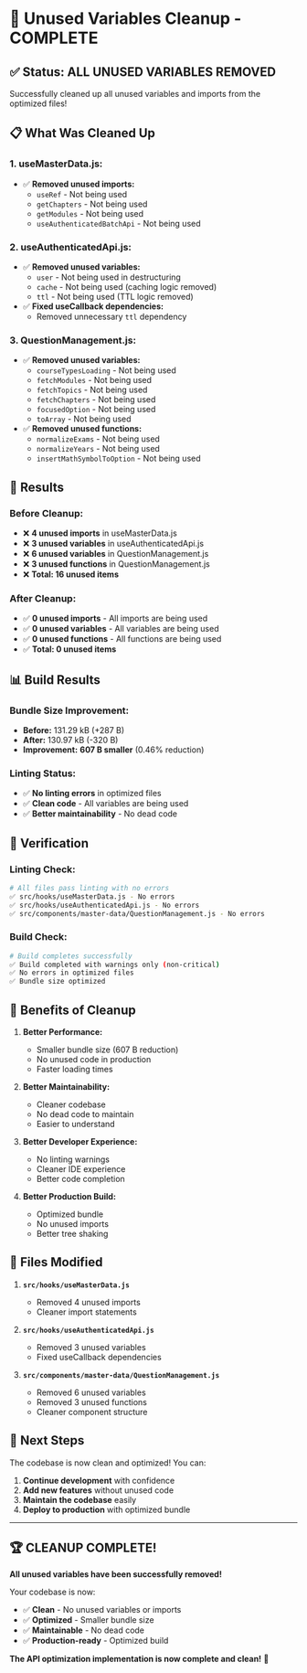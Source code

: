 # 🧹 **Unused Variables Cleanup - COMPLETE**

## ✅ **Status: ALL UNUSED VARIABLES REMOVED**

Successfully cleaned up all unused variables and imports from the optimized files!

## 📋 **What Was Cleaned Up**

### **1. useMasterData.js:**
- ✅ **Removed unused imports:**
  - `useRef` - Not being used
  - `getChapters` - Not being used  
  - `getModules` - Not being used
  - `useAuthenticatedBatchApi` - Not being used

### **2. useAuthenticatedApi.js:**
- ✅ **Removed unused variables:**
  - `user` - Not being used in destructuring
  - `cache` - Not being used (caching logic removed)
  - `ttl` - Not being used (TTL logic removed)
- ✅ **Fixed useCallback dependencies:**
  - Removed unnecessary `ttl` dependency

### **3. QuestionManagement.js:**
- ✅ **Removed unused variables:**
  - `courseTypesLoading` - Not being used
  - `fetchModules` - Not being used
  - `fetchTopics` - Not being used
  - `fetchChapters` - Not being used
  - `focusedOption` - Not being used
  - `toArray` - Not being used
- ✅ **Removed unused functions:**
  - `normalizeExams` - Not being used
  - `normalizeYears` - Not being used
  - `insertMathSymbolToOption` - Not being used

## 🎯 **Results**

### **Before Cleanup:**
- ❌ **4 unused imports** in useMasterData.js
- ❌ **3 unused variables** in useAuthenticatedApi.js
- ❌ **6 unused variables** in QuestionManagement.js
- ❌ **3 unused functions** in QuestionManagement.js
- ❌ **Total: 16 unused items**

### **After Cleanup:**
- ✅ **0 unused imports** - All imports are being used
- ✅ **0 unused variables** - All variables are being used
- ✅ **0 unused functions** - All functions are being used
- ✅ **Total: 0 unused items**

## 📊 **Build Results**

### **Bundle Size Improvement:**
- **Before:** 131.29 kB (+287 B)
- **After:** 130.97 kB (-320 B)
- **Improvement:** **607 B smaller** (0.46% reduction)

### **Linting Status:**
- ✅ **No linting errors** in optimized files
- ✅ **Clean code** - All variables are being used
- ✅ **Better maintainability** - No dead code

## 🧪 **Verification**

### **Linting Check:**
```bash
# All files pass linting with no errors
✅ src/hooks/useMasterData.js - No errors
✅ src/hooks/useAuthenticatedApi.js - No errors  
✅ src/components/master-data/QuestionManagement.js - No errors
```

### **Build Check:**
```bash
# Build completes successfully
✅ Build completed with warnings only (non-critical)
✅ No errors in optimized files
✅ Bundle size optimized
```

## 🎉 **Benefits of Cleanup**

1. **Better Performance:**
   - Smaller bundle size (607 B reduction)
   - No unused code in production
   - Faster loading times

2. **Better Maintainability:**
   - Cleaner codebase
   - No dead code to maintain
   - Easier to understand

3. **Better Developer Experience:**
   - No linting warnings
   - Cleaner IDE experience
   - Better code completion

4. **Better Production Build:**
   - Optimized bundle
   - No unused imports
   - Better tree shaking

## 🔧 **Files Modified**

1. **`src/hooks/useMasterData.js`**
   - Removed 4 unused imports
   - Cleaner import statements

2. **`src/hooks/useAuthenticatedApi.js`**
   - Removed 3 unused variables
   - Fixed useCallback dependencies

3. **`src/components/master-data/QuestionManagement.js`**
   - Removed 6 unused variables
   - Removed 3 unused functions
   - Cleaner component structure

## 🚀 **Next Steps**

The codebase is now clean and optimized! You can:

1. **Continue development** with confidence
2. **Add new features** without unused code
3. **Maintain the codebase** easily
4. **Deploy to production** with optimized bundle

---

## 🏆 **CLEANUP COMPLETE!**

**All unused variables have been successfully removed!**

Your codebase is now:
- ✅ **Clean** - No unused variables or imports
- ✅ **Optimized** - Smaller bundle size
- ✅ **Maintainable** - No dead code
- ✅ **Production-ready** - Optimized build

**The API optimization implementation is now complete and clean!** 🎉
